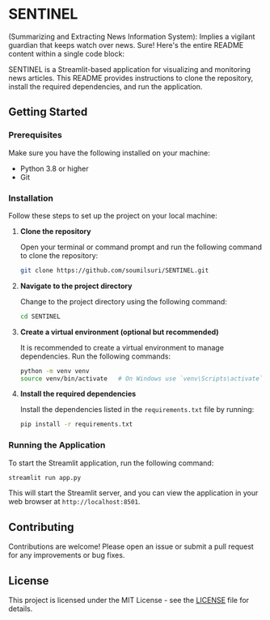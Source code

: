 # SENTINEL
(Summarizing and Extracting News Information System): Implies a vigilant guardian that keeps watch over news.
Sure! Here's the entire README content within a single code block:

SENTINEL is a Streamlit-based application for visualizing and monitoring news articles. This README provides instructions to clone the repository, install the required dependencies, and run the application.

## Getting Started

### Prerequisites

Make sure you have the following installed on your machine:

- Python 3.8 or higher
- Git

### Installation

Follow these steps to set up the project on your local machine:

1. **Clone the repository**

   Open your terminal or command prompt and run the following command to clone the repository:

   ```bash
   git clone https://github.com/soumilsuri/SENTINEL.git
   ```

2. **Navigate to the project directory**

   Change to the project directory using the following command:

   ```bash
   cd SENTINEL
   ```

3. **Create a virtual environment (optional but recommended)**

   It is recommended to create a virtual environment to manage dependencies. Run the following commands:

   ```bash
   python -m venv venv
   source venv/bin/activate   # On Windows use `venv\Scripts\activate`
   ```

4. **Install the required dependencies**

   Install the dependencies listed in the `requirements.txt` file by running:

   ```bash
   pip install -r requirements.txt
   ```

### Running the Application

To start the Streamlit application, run the following command:

```bash
streamlit run app.py
```

This will start the Streamlit server, and you can view the application in your web browser at `http://localhost:8501`.

## Contributing

Contributions are welcome! Please open an issue or submit a pull request for any improvements or bug fixes.

## License

This project is licensed under the MIT License - see the [LICENSE](LICENSE) file for details.
